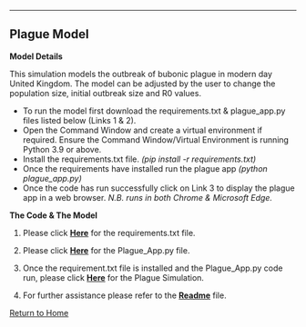 
---
**Plague Model**
--

**Model Details**

  This simulation models the outbreak of bubonic plague in modern day United Kingdom. The model can be adjusted by the user to change the population size, initial outbreak size  and R0 values. 
 - To run the model first download the requirements.txt & plague_app.py files listed below (Links 1 & 2). 
 - Open the Command Window and create a virtual environment if required. Ensure the Command Window/Virtual Environment is running Python 3.9 or above.
 - Install the requirements.txt file. *(pip install -r requirements.txt)*
 - Once the requirements have installed run the plague app *(python plague_app.py)*
 - Once the code has run successfully click on Link 3 to display the plague app in a web browser. *N.B. runs in both Chrome & Microsoft Edge.*

**The Code & The Model**

  1. Please click **[Here](https://github.com/Daisymay55/Daisymay55.github.io/blob/master/requirements.txt)** for the requirements.txt file.
  
  2. Please click **[Here](https://github.com/Daisymay55/Daisymay55.github.io/blob/master/Plague_App.py)** for the Plague_App.py file.
  
  3. Once the requirement.txt file is installed and the Plague_App.py code run, please click **[Here](http://127.0.0.1:8050/)** for the Plague Simulation.
  
  4. For further assistance please refer to the **[Readme](https://daisymay55.github.io/index.html)** file.

[Return to Home](https://daisymay55.github.io/home.html)
